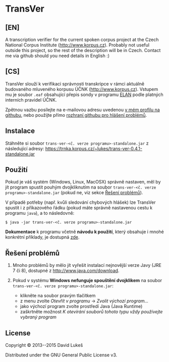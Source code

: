 # TransVer

## [EN]

A transcription verifier for the current spoken corpus project at the Czech
National Corpus Institute (http://www.korpus.cz). Probably not useful outside this
project, so the rest of the description will be in Czech. Contact me via github
should you need details in English :)

## [CS]

TransVer slouží k verifikaci správnosti transkripce v rámci aktuálně budovaného
mluveného korpusu ÚČNK (http://www.korpus.cz). Vstupem mu je soubor `.eaf`
obsahující přepis sondy v programu [ELAN](tla.mpi.nl/tools/tla-tools/elan/)
podle platných interních pravidel ÚČNK.

Zpětnou vazbu posílejte na e-mailovou adresu uvedenou
[v mém profilu na githubu](http://github.com/dafydd-lukes/), nebo použijte
přímo
[rozhraní githubu pro hlášení problémů](http://github.com/dafydd-lukes/trans-ver/issues).

## Instalace

Stáhněte si soubor `trans-ver-<č. verze programu>-standalone.jar` z následující
adresy: https://trnka.korpus.cz/~lukes/trans-ver-0.4.1-standalone.jar

## Použití

Pokud je váš systém (Windows, Linux, MacOSX) správně nastaven, měl by jít
program spustit pouhým dvojkliknutím na soubor `trans-ver-<č. verze
programu>-standalone.jar` (pokud ne, viz sekce [Řešení problémů](#problemy)).

V případě potřeby (např. kvůli sledování chybových hlášek) lze TransVer spustit
i z příkazového řádku (pokud máte správně nastavenou cestu k programu `java`),
a to následovně:

    $ java -jar trans-ver-<č. verze programu>-standalone.jar

**Dokumentace** k programu včetně **návodu k použití**, který obsahuje i mnohé
konkrétní příklady, je dostupná [zde](./doc/intro.md).

## Řešení problémů <a name="problemy"></a>

1. Mnoho problémů by mělo jít vyřešit instalací nejnovější verze Javy (JRE 7 či
   8), dostupné z http://www.java.com/download.

2. Pokud v systému **Windows nefunguje spouštění dvojklikem** na soubor
   `trans-ver-<č. verze programu>-standalone.jar`:

    - klikněte na soubor pravým tlačítkem
    - z menu zvolte *Otevřít v programu* → *Zvolit výchozí program...*
    - jako výchozí program zvolte prostředí Java (Java Runtime)
    - zaškrtněte možnost *K otevírání souborů tohoto typu vždy používejte
      vybraný program*

<!-- ## Options -->

<!-- FIXME: listing of options this app accepts. -->

<!-- ## Examples -->

<!-- ... -->

<!-- ### Bugs -->

<!-- ... -->

## License

Copyright © 2013--2015 David Lukeš

Distributed under the GNU General Public License v3.
